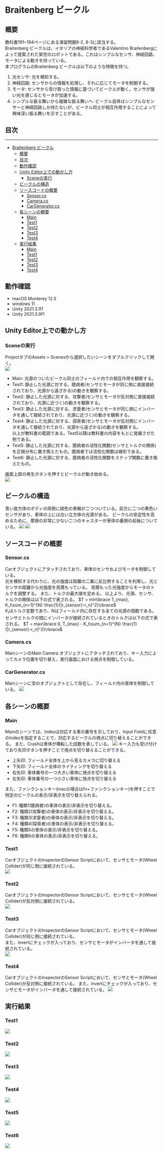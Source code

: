 # Braitenberg ビークル



## 概要
教科書191~194ページにある演習問題8-2, 8-3に該当する。  
Braitenberg ビークルは、イタリアの神経科学者であるValentino Braitenbergによって提案された架空のロボットである。これはシンプルなセンサ、神経回路、モータによる動きを持っている。  
本プログラムのBraitenberg ビークルは以下のような特徴を持つ。  
1. 光センサ: 光を検知する。  
2. 神経回路: センサからの情報を処理し、それに応じてモータを制御する。  
3. モータ: センサから受け取った情報に基づいてビークルが動く。センサが強い光を感じるとモータが加速する。  
4. シンプルな振る舞いから複雑な振る舞いへ: ビークル自体はシンプルなセンサーと神経回路しか持たないが、ビークル同士が相互作用することによって興味深い振る舞いを示すことがある。

## 目次
****
- [Braitenberg ビークル](#braitenberg-ビークル)
  - [概要](#概要)
  - [目次](#目次)
  - [動作確認](#動作確認)
  - [Unity Editor上での動かし方](#unity-editor上での動かし方)
    - [Sceneの実行](#Sceneの実行)
  - [ビークルの構造](#ビークルの構造)
  - [ソースコードの概要](#ソースコードの概要)
    - [Sensor.cs](#Sensor.cs)
    - [Camera.cs](#Camera.cs)
    - [CarGenerator.cs](#CarGenerator.cs)
  - [各シーンの概要](#各シーンの概要)
    - [Main](#Main)
    - [Test1](#Test1)
    - [Test2](#Test2)
    - [Test3](#Test3)
    - [Test4](#Test4)
  - [実行結果](#実行結果)
    - [Main](#Main)
    - [Test1](#Test1)
    - [Test2](#Test2)
    - [Test3](#Test3)
    - [Test4](#Test4)



## 動作確認
- macOS Monterey 12.5
- windows 11
- Unity 2021.3.1f1
- Unity 2021.3.9f1
## Unity Editor上での動かし方
### Sceneの実行
ProjectタブのAssets > Scenesから選択したいシーンをダブルクリックして開く。  
![](./img_for_readme/select_scene.png)  
- Main: 光源のついたビークル同士のフィールド内での相互作用を観察する。
- Test1: 静止した光源に対する、臆病者(センサとモータが同じ側に直接接続されており、光源から遠ざかる)の動きを観察する。
- Test2: 静止した光源に対する、攻撃者(センサとモータが反対側に直接接続されており、光源に近づく)の動きを観察する。
- Test3: 静止した光源に対する、求愛者(センサとモータが同じ側にインバータを通して接続されており、光源に近づく)の動きを観察する。
- Test4: 静止した光源に対する、探索者(センサとモータが反対側にインバータを通して接続されており、光源から遠ざかる)の動きを観察する。  
以上が教科書の範囲である。Test5以降は教科書の内容をもとに発展させた例である。
- Test5: 静止した光源に対する、臆病者の活性化関数(センサとトルクの関係)を正規分布に置き換えたもの。臆病者では活性化関数は線形である。
- Test6: 静止した光源に対する、臆病者の活性化関数をステップ関数に置き換えたもの。

画面上部の再生ボタンを押すとビークルが動き始める。  
![](./img_for_readme/Test1_run.png)  


## ビークルの構造
青い直方体のボディの両側に緑色の車輪が二つついている。前方に二つの黄色いセンサがあり、車体の上には白い立方体の光源がある。
ビークルの安定性を高めるために、摩擦の非常に少ない二つのキャスターが車体の裏側の前後についている。
![](./img_for_readme/vehicle.png) ![](./img_for_readme/vehicle_under.png)

## ソースコードの概要
### Sensor.cs
Carオブジェクトにアタッチされており、車体のセンサおよびモータを制御している。  
光を検知する代わりに、光の強度は距離の二乗に反比例することを利用し、光とセンサの距離から光強度を見積もっている。
見積もった光強度からモータのトルクを調整する。
また、トルクの最大値を定める。
以上より、光源、センサ、トルクの関係は以下の式で表される。
$T = min\lbrace	T_{max}, K_t\sum_{n=1}^{N} \frac{1}{|r_{sensor}-r_n|^2}\rbrace$  
$K_t$はトルク定数であり、Nはフィールド内に存在する全ての光源の個数である。
センサとトルクの間にインバータが接続されているときのトルクは以下の式で表される。
$T = max\lbrace	0, T_{max} - K_t\sum_{n=1}^{N} \frac{1}{|r_{sensor}-r_n|^2}\rbrace$  
### Camera.cs
MainシーンのMain Camera オブジェクトにアタッチされており、キー入力によってカメラ位置を切り替え、実行画面における視点を制御している。
### CarGenerator.cs
Mainシーンに空のオブジェクトとして存在し、フィールド内の車体を制御している。
![](./img_for_readme/main_prefab.png)
## 各シーンの概要
### Main
Mainのシーンでは、Indexは対応する車の番号を示しており、Input Fieldに任意のIndexを指定することで、対応するビークルの視点に切り替えることができる。
また、Crashは車体が横転した回数を表している。
![](./img_for_readme/main_scene.png)
キー入力も受け付けており矢印ボタンを押すことで視点を切り替えることができる。
- 上矢印: フィールド全体を上から見るカメラに切り替える
- 下矢印: フィールド全体のライティングを切り替える
- 右矢印: 車体番号の一つ大きい車体に視点を切り替える
- 左矢印: 車体番号の一つ小さい車体に視点を切り替える

また、ファンクションキー(macの場合はfn+ファンクションキー)を押すことで特定のビークルの表示/非表示を切り替えられる。
- F1: 種類1(臆病者)の車体の表示/非表示を切り替える。
- F2: 種類2(攻撃者)の車体の表示/非表示を切り替える。
- F3: 種類3(求愛者)の車体の表示/非表示を切り替える。
- F4: 種類4(探索者)の車体の表示/非表示を切り替える。
- F5: 種類5の車体の表示/非表示を切り替える。
- F6: 種類6の車体の表示/非表示を切り替える。
### Test1
CarオブジェクトのInspectorのSensor Scriptにおいて、センサとモータ(Wheel Collider)が同じ側に接続されている。  
![](./img_for_readme/Test1_vehicle.png)   
### Test2
CarオブジェクトのInspectorのSensor Scriptにおいて、センサとモータ(Wheel Collider)が反対側に接続されている。  
![](./img_for_readme/Test2_vehicle.png)  
### Test3
CarオブジェクトのInspectorのSensor Scriptにおいて、センサとモータ(Wheel Collider)が同じ側に接続されている。  
また、invertにチェックが入っており、センサとモータがインバータを通して接続されている。  
![](./img_for_readme/Test3_vehicle.png)  
### Test4
CarオブジェクトのInspectorのSensor Scriptにおいて、センサとモータ(Wheel Collider)が反対側に接続されている。 
また、invertにチェックが入っており、センサとモータがインバータを通して接続されている。 
![](./img_for_readme/Test4_vehicle.png)  
## 実行結果
### Test1
![](./img_for_readme/vehicle1.png)
### Test2
![](./img_for_readme/vehicle2.png)
### Test3
![](./img_for_readme/vehicle3.png)
### Test4
![](./img_for_readme/vehicle4.png)
### Test5
![](./img_for_readme/vehicle5.png)
### Test6
![](./img_for_readme/vehicle6.png)
